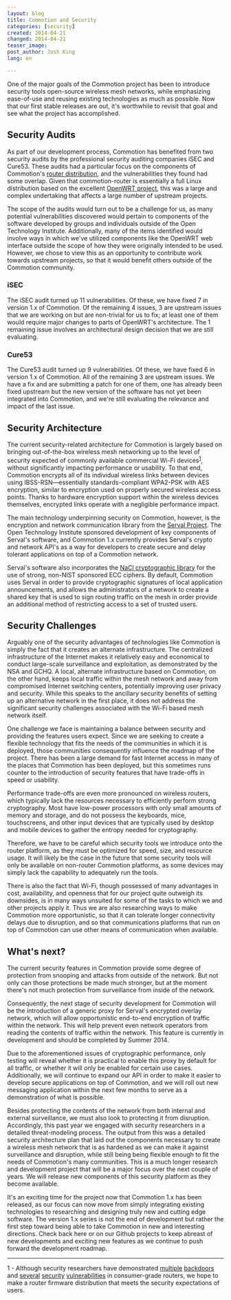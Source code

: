 ```yaml
---
layout: blog
title: Commotion and Security
categories: [security]
created: 2014-04-21
changed: 2014-04-21
teaser_image: 
post_author: Josh King
lang: en

---
```

One of the major goals of the Commotion project has been to introduce security tools open-source wireless mesh networks, while  emphasizing ease-of-use and reusing existing technologies as much as possible. Now that our first stable releases are out, it's worthwhile to revisit that goal and see what the project has accomplished.<!--more-->

## Security Audits

As part of our development process, Commotion has benefited from two security audits by the professional security auditing companies iSEC and Cure53. These audits had a particular focus on the components of Commotion's <a href="https://github.com/opentechinstitute/commotion-router" target="_blank">router distribution</a>, and the vulnerabilities they found had some overlap. Given that commotion-router is essentially a full Linux distribution based on the excellent <a href="https://openwrt.org/" target="_blank">OpenWRT project</a>, this was a large and complex undertaking that  affects a large number of upstream projects. 

The scope of the audits would turn out to be a challenge for us, as many potential vulnerabilities discovered would pertain to components of the software developed by groups and individuals outside of the Open Technology Institute. Additionally, many of the items identified would involve ways in which we've utilized components like the OpenWRT web interface outside the scope of how they were originally intended to be used. However, we chose to view this as an opportunity to contribute work towards upstream projects, so that it would benefit others outside of the Commotion community.

### iSEC

The iSEC audit turned up 11 vulnerabilities. Of these, we have fixed 7 in version 1.x of Commotion. Of the remaining 4 issues, 3 are upstream issues that we are working on but are non-trivial for us to fix; at least one of them would require major changes to parts of OpenWRT's architecture. The 1 remaining issue involves an architectural design decision that we are still evaluating.

### Cure53

The Cure53 audit turned up 9 vulnerabilities. Of these, we have fixed 6 in version 1.x of Commotion. All of the remaining 3 are upstream issues. We have a fix and are submitting a patch for one of them, one has already been fixed upstream but the new version of the software has not yet been integrated into Commotion, and we're still evaluating the relevance and impact of the last issue.

## Security Architecture

The current security-related architecture for Commotion is largely based on bringing out-of-the-box wireless mesh networking up to the level of security expected of commonly available commercial Wi-Fi devices<sup><a href="#footnote1">1</a></sup>, without significantly impacting performance or usability. To that end, Commotion encrypts all of its individual wireless links between devices using IBSS-RSN—essentially standards-compliant WPA2-PSK with AES encryption, similar to encryption used on properly secured wireless access points. Thanks to hardware encryption support within the wireless devices themselves, encrypted links operate with a negligible performance impact. 

The main technology underpinning security on Commotion, however, is the encryption and network communication library from the <a href="http://servalproject.org/" target="_blank">Serval Project</a>. The Open Technology Institute sponsored development of key components of Serval's software, and Commotion 1.x currently provides Serval's crypto and network API's as a way for developers to create secure and delay tolerant applications on top of a Commotion network. 

Serval's software also incorporates the <a href="http://nacl.cr.yp.to/" target="_blank">NaCl cryptographic library</a> for the use of strong, non-NIST sponsored ECC ciphers. By default, Commotion uses Serval in order to provide cryptographic signatures of local application announcements, and allows the administrators of a network to create a shared key that is used to sign routing traffic on the mesh in order provide an additional method of restricting access to a set of trusted users.

## Security Challenges

Arguably one of the security advantages of technologies like Commotion is simply the fact that it creates an alternate infrastructure. The centralized infrastructure of the Internet makes it relatively easy and economical to conduct large-scale surveillance and exploitation, as demonstrated by the NSA and GCHQ. A local, alternate infrastructure based on Commotion, on the other hand, keeps local traffic within the mesh network and away from compromised Internet switching centers, potentially improving user privacy and security.  While this speaks to the ancillary security benefits of setting up an alternative network in the first place, it does not address the significant security challenges associated with the Wi-Fi based mesh network itself.

One challenge we face is maintaining a balance between security and providing the features users expect. Since we are seeking to create a flexible technology that fits the needs of the communities in which it is deployed, those communities consequently influence the roadmap of the project. There has been a large demand for fast Internet access in many of the places that Commotion has been deployed, but this sometimes runs counter to the introduction of security features that have trade-offs in speed or usability.

Performance trade-offs are even more pronounced on wireless routers, which typically lack the resources necessary to efficiently perform strong cryptography. Most have low-power processors with only small amounts of memory and storage, and do not possess the keyboards, mice, touchscreens, and other input devices that are typically used by desktop and mobile devices to gather the entropy needed for cryptography. 

Therefore, we have to be careful which security tools we introduce onto the router platform, as they must be optimized for speed, size, and resource usage. It will likely be the case in the future that some security tools will only be available on non-router Commotion platforms, as some devices may simply lack the capability to adequately run the tools.

There is also the fact that Wi-Fi, though possessed of many advantages in cost, availability, and openness that for our project quite outweigh its downsides, is in many ways unsuited for some of the tasks to which we and other projects apply it. Thus we are also researching ways to make Commotion more opportunistic, so that it can tolerate longer connectivity delays due to disruption, and so that communications platforms that run on top of Commotion can use other means of communication when available.

## What's next?

The current security features in Commotion provide some degree of protection from snooping and attacks from outside of the network. But not only can those protections be made much stronger, but at the moment there's not much protection from surveillance from inside of the network. 

Consequently, the next stage of security development for Commotion will be the introduction of a generic proxy for Serval's encrypted overlay network, which will allow opportunistic end-to-end encryption of traffic within the network. This will help prevent even network operators from reading the contents of traffic within the network. This feature is currently in development and should be completed by Summer 2014. 

Due to the aforementioned issues of cryptographic performance, only testing will reveal whether it is practical to enable this proxy by default for all traffic, or whether it will only be enabled for certain use cases. Additionally, we will continue to expand our API in order to make it easier to develop secure applications on top of Commotion, and we will roll out new messaging application within the next few months to serve as a demonstration of what is possible.

Besides protecting the contents of the network from both internal and external surveillance, we must also look to protecting it from disruption. Accordingly, this past year we engaged with security researchers in a detailed threat-modeling process. The output from this was a detailed security architecture plan that laid out the components necessary to create a wireless mesh network that is as hardened as we can make it against surveillance and disruption, while still being being flexible enough to fit the needs of Commotion's many communities. This is a much longer research and development project that will be a major focus over the next couple of years. We will release new components of this security platform as they become available.

It's an exciting time for the project now that Commotion 1.x has been released, as our focus can now move from simply integrating existing technologies to researching and designing truly new and cutting edge software. The version 1.x series is not the end of development but rather the first step toward being able to take Commotion in new and interesting directions. Check back here or on our Github projects to keep abreast of new developments and exciting new features as we continue to push forward the development roadmap.

<hr>
<span id="footnote1">1 - Although security researchers have demonstrated <a href="http://www.infoworld.com/d/security/backdoor-found-in-d-link-router-firmware-code-228725" target="_blank">multiple</a> <a href="http://arstechnica.com/security/2014/01/backdoor-in-wireless-dsl-routers-lets-attacker-reset-router-get-admin/" target="_blank">backdoors</a> and <a href="http://www.pcworld.com/article/2057260/vulnerabilities-in-some-netgear-router-and-nas-products-open-door-to-remote-attacks.html" target="_blank">several</a> <a href="https://threatpost.com/serious-vulnerabilities-found-popular-home-wireless-routers-040813" target="_blank">security</a> <a href="http://securityevaluators.com/knowledge/case_studies/routers/soho_router_hacks.php" target="_blank">vulnerabilities</a> in consumer-grade routers, we hope to make a router firmware distribution that meets the security expectations of users.</span>
